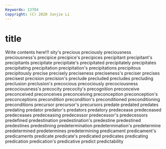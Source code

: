 ```yaml
---
Keywords: 13704
Copyright: (C) 2020 Junjie Li
---
```


# title

Write contents here!!!
sity's 
precious 
preciously 
preciousness 
preciousness's 
precipice 
precipice's 
precipices 
precipitant 
precipitant's
precipitants 
precipitate 
precipitate's 
precipitated 
precipitately 
precipitates 
precipitating 
precipitation 
precipitation's 
precipitations
precipitous 
precipitously 
precise 
precisely 
preciseness 
preciseness's 
preciser 
precises 
precisest 
precision
precision's 
preclude 
precluded 
precludes 
precluding 
preclusion 
preclusion's 
precocious 
precociously 
precociousness
precociousness's 
precocity 
precocity's 
precognition 
preconceive 
preconceived 
preconceives 
preconceiving 
preconception 
preconception's
preconceptions 
precondition 
precondition's 
preconditioned 
preconditioning 
preconditions 
precursor 
precursor's 
precursors 
predate
predated 
predates 
predating 
predator 
predator's 
predators 
predatory 
predecease 
predeceased 
predeceases
predeceasing 
predecessor 
predecessor's 
predecessors 
predefined 
predestination 
predestination's 
predestine 
predestined 
predestines
predestining 
predetermination 
predetermination's 
predetermine 
predetermined 
predetermines 
predetermining 
predicament 
predicament's 
predicaments
predicate 
predicate's 
predicated 
predicates 
predicating 
predication 
predication's 
predicative 
predict 
predictability
